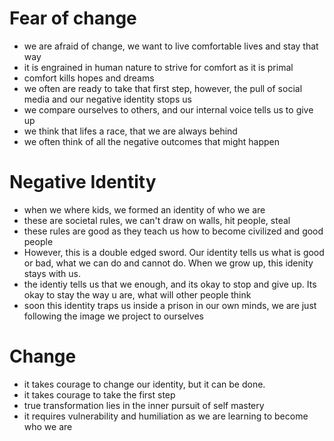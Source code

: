 
# Fear of change
- we are afraid of change, we want to live comfortable lives and stay that way
- it is engrained in human nature to strive for comfort as it is primal
- comfort kills hopes and dreams
- we often are ready to take that first step, however, the pull of social media and our negative identity stops us
- we compare ourselves to others, and our internal voice tells us to give up
- we think that lifes a race, that we are always behind
- we often think of all the negative outcomes that might happen

# Negative Identity
- when we where kids, we formed an identity of who we are
- these are societal rules, we can't draw on walls, hit people, steal
- these rules are good as they teach us how to become civilized and good people
- However, this is a double edged sword. Our identity tells us what is good or bad, what we can do and cannot do. When we grow up, this idenity stays with us.
- the identiy tells us that we enough, and its okay to stop and give up. Its okay to stay the way u are, what will other people think
- soon this identity traps us inside a prison in our own minds, we are just following the image we project to ourselves

# Change
- it takes courage to change our identity, but it can be done.
- it takes courage to take the first step
- true transformation lies in the inner pursuit of self mastery
- it requires vulnerability and humiliation as we are learning to become who we are
